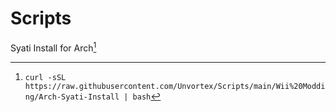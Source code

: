 # Scripts
Syati Install for Arch[^1]
[^1]:`curl -sSL https://raw.githubusercontent.com/Unvortex/Scripts/main/Wii%20Modding/Arch-Syati-Install | bash`
